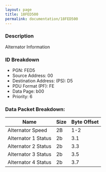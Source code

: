```yaml
---
layout: page
title: 18FED500
permalink: documentation/18FED500
---
```


### Description

Alternator Information

### ID Breakdown
<ul>
 <li>PGN: FED5</li>
 <li>Source Address: 00</li>
 <li>Destination Address: (PS): D5</li>
 <li>PDU Format (PF): FE</li>
 <li>Data Page: b00</li>
 <li>Priority: 6</li>
</ul>

### Data Packet Breakdown:

| Name | Size | Byte Offset |
| ---- | ---- | ----------- |
| Alternator Speed | 2B | 1-2 |
| Alternator 1 Status | 2b | 3.1 |
| Alternator 2 Status | 2b | 3.3 |
| Alternator 3 Status | 2b | 3.5 |
| Alternator 4 Status | 2b | 3.7 |
